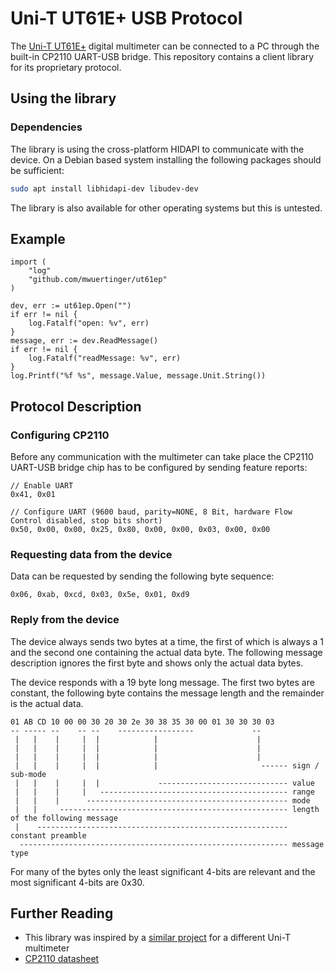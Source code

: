 # Uni-T UT61E+ USB Protocol

The [Uni-T UT61E+](https://www.uni-trend.com/meters/html/product/NewProducts/UT61%20161%20Series/UT61E+.html)
digital multimeter can be connected to a PC through the built-in CP2110 UART-USB bridge. This repository contains a
client library for its proprietary protocol.

## Using the library

### Dependencies

The library is using the cross-platform HIDAPI to communicate with the device. On a Debian based system installing the
following packages should be sufficient:
```bash
sudo apt install libhidapi-dev libudev-dev
```
The library is also available for other operating systems but this is untested.

## Example
```golang
import (
    "log"
    "github.com/mwuertinger/ut61ep"
)

dev, err := ut61ep.Open("")
if err != nil {
    log.Fatalf("open: %v", err)
}
message, err := dev.ReadMessage()
if err != nil {
    log.Fatalf("readMessage: %v", err)
}
log.Printf("%f %s", message.Value, message.Unit.String())
```

## Protocol Description

### Configuring CP2110
Before any communication with the multimeter can take place the CP2110 UART-USB bridge chip has to be configured by sending feature reports:

```
// Enable UART
0x41, 0x01

// Configure UART (9600 baud, parity=NONE, 8 Bit, hardware Flow Control disabled, stop bits short)
0x50, 0x00, 0x00, 0x25, 0x80, 0x00, 0x00, 0x03, 0x00, 0x00
```

### Requesting data from the device

Data can be requested by sending the following byte sequence:
```
0x06, 0xab, 0xcd, 0x03, 0x5e, 0x01, 0xd9
```

### Reply from the device
The device always sends two bytes at a time, the first of which is always a 1 and the second one containing the actual
data byte. The following message description ignores the first byte and shows only the actual data bytes.

The device responds with a 19 byte long message. The first two bytes are constant, the following byte contains the
message length and the remainder is the actual data.

```
01 AB CD 10 00 00 30 20 30 2e 30 38 35 30 00 01 30 30 30 03
-- ----- --    -- --    -----------------             --
 |   |    |     |  |            |                      |
 |   |    |     |  |            |                      |
 |   |    |     |  |            |                      |
 |   |    |     |  |            |                       ------ sign / sub-mode
 |   |    |     |  |             ----------------------------- value
 |   |    |     |   ------------------------------------------ range
 |   |    |      --------------------------------------------- mode
 |   |     --------------------------------------------------- length of the following message
 |    -------------------------------------------------------- constant preamble
  ------------------------------------------------------------ message type
```

For many of the bytes only the least significant 4-bits are relevant and the most significant 4-bits are 0x30.

## Further Reading
- This library was inspired by a [similar project](http://www.smartypies.com/projects/ut171a-data-reader-on-linux/) for a different Uni-T multimeter
- [CP2110 datasheet](https://www.silabs.com/documents/public/application-notes/an434-cp2110-4-interface-specification.pdf)